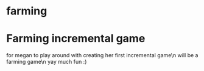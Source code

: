 farming
=======

Farming incremental game
=======
for megan to play around with creating her first incremental game\n
will be a farming game\n
yay much fun :)
